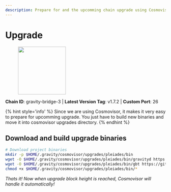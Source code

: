 ```yaml
---
description: Prepare for and the upcomming chain upgrade using Cosmovisor.
---
```


# Upgrade

<figure><img src="https://raw.githubusercontent.com/kj89/testnet_manuals/main/pingpub/logos/gravitybridge.png" width="150" alt=""><figcaption></figcaption></figure>

**Chain ID**: gravity-bridge-3 | **Latest Version Tag**: v1.7.2 | **Custom Port**: 26

{% hint style='info' %}
Since we are using Cosmovisor, it makes it very easy to prepare for upcomming upgrade.
You just have to build new binaries and move it into cosmovisor upgrades directory.
{% endhint %}

## Download and build upgrade binaries

```bash
# Download project binaries
mkdir -p $HOME/.gravity/cosmovisor/upgrades/pleiades/bin
wget -O $HOME/.gravity/cosmovisor/upgrades/pleiades/bin/gravityd https://github.com/Gravity-Bridge/Gravity-Bridge/releases/download/v1.7.2/gravity-linux-amd64
wget -O $HOME/.gravity/cosmovisor/upgrades/pleiades/bin/gbt https://github.com/Gravity-Bridge/Gravity-Bridge/releases/download/v1.7.2/gbt
chmod +x $HOME/.gravity/cosmovisor/upgrades/pleiades/bin/*
```

*Thats it! Now when upgrade block height is reached, Cosmovisor will handle it automatically!*
